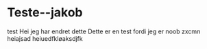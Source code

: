 # Teste--jakob

test
Hei jeg har endret dette
Dette er en test fordi jeg er noob
zxcmn
heiajsad
heiuedfkløaksdjfk
